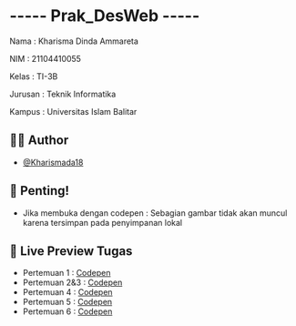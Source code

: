 # ----- Prak_DesWeb -----

Nama    : Kharisma Dinda Ammareta

NIM     : 21104410055

Kelas   : TI-3B

Jurusan : Teknik Informatika

Kampus  : Universitas Islam Balitar


## 🧕🏻 Author

- [@Kharismada18](https://github.com/Kharismada18)


## 🚨 Penting!
- Jika membuka dengan codepen : Sebagian gambar tidak akan muncul karena tersimpan pada penyimpanan lokal


## 🔗 Live Preview Tugas

- Pertemuan 1 : [Codepen]()
- Pertemuan 2&3 : [Codepen]()
- Pertemuan 4 : [Codepen](https://codepen.io/collection/bNLBeR)
- Pertemuan 5 : [Codepen]()
- Pertemuan 6 : [Codepen]()
